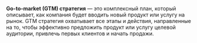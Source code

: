 **Go-to-market (GTM) стратегия** — это комплексный план, который описывает, как компания будет вводить новый продукт или услугу на рынок. GTM стратегия охватывает все этапы и действия, направленные на то, чтобы эффективно предложить продукт или услугу целевой аудитории, привлечь первых клиентов и начать продажи.

